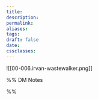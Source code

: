 ```yaml
---
title: 
description: 
permalink: 
aliases: 
tags: 
draft: false
date: 
cssclasses:
---
```

![[00-006.irvan-wastewalker.png]] 


%% DM Notes



%%
